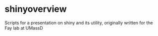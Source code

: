 # shinyoverview
Scripts for a presentation on shiny and its utility, originally written for the Fay lab at UMassD

